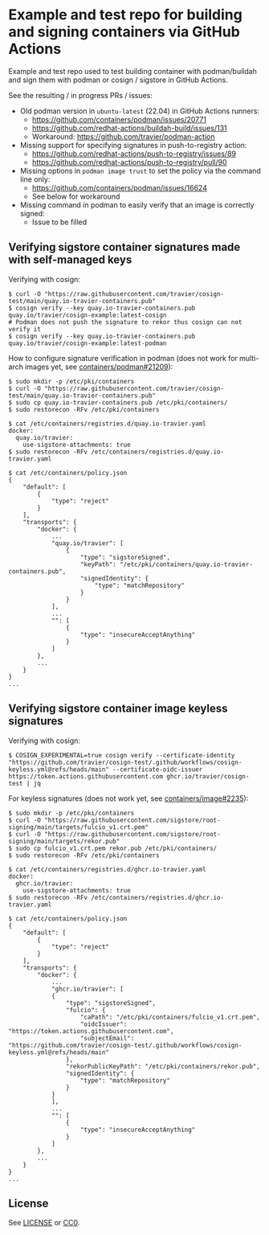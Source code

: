 # Example and test repo for building and signing containers via GitHub Actions

Example and test repo used to test building container with podman/buildah and
sign them with podman or cosign / sigstore in GitHub Actions.

See the resulting / in progress PRs / issues:
- Old podman version in `ubuntu-latest` (22.04) in GitHub Actions runners:
  - https://github.com/containers/podman/issues/20771
  - https://github.com/redhat-actions/buildah-build/issues/131
  - Workaround: https://github.com/travier/podman-action
- Missing support for specifying signatures in push-to-registry action:
  - https://github.com/redhat-actions/push-to-registry/issues/89
  - https://github.com/redhat-actions/push-to-registry/pull/90
- Missing options in `podman image trust` to set the policy via the command
  line only:
  - https://github.com/containers/podman/issues/16624
  - See below for workaround
- Missing command in podman to easily verify that an image is correctly signed:
  - Issue to be filled

## Verifying sigstore container signatures made with self-managed keys

Verifying with cosign:

```
$ curl -O "https://raw.githubusercontent.com/travier/cosign-test/main/quay.io-travier-containers.pub"
$ cosign verify --key quay.io-travier-containers.pub quay.io/travier/cosign-example:latest-cosign
# Podman does not push the signature to rekor thus cosign can not verify it
$ cosign verify --key quay.io-travier-containers.pub quay.io/travier/cosign-example:latest-podman
```

How to configure signature verification in podman (does not work for multi-arch
images yet, see
[containers/podman#21209](https://github.com/containers/podman/issues/21209)):

```
$ sudo mkdir -p /etc/pki/containers
$ curl -O "https://raw.githubusercontent.com/travier/cosign-test/main/quay.io-travier-containers.pub"
$ sudo cp quay.io-travier-containers.pub /etc/pki/containers/
$ sudo restorecon -RFv /etc/pki/containers

$ cat /etc/containers/registries.d/quay.io-travier.yaml
docker:
  quay.io/travier:
    use-sigstore-attachments: true
$ sudo restorecon -RFv /etc/containers/registries.d/quay.io-travier.yaml

$ cat /etc/containers/policy.json
{
    "default": [
        {
            "type": "reject"
        }
    ],
    "transports": {
        "docker": {
            ...
            "quay.io/travier": [
                {
                    "type": "sigstoreSigned",
                    "keyPath": "/etc/pki/containers/quay.io-travier-containers.pub",
                    "signedIdentity": {
                        "type": "matchRepository"
                    }
                }
            ],
            ...
            "": [
                {
                    "type": "insecureAcceptAnything"
                }
            ]
        },
        ...
    }
}
...
```

## Verifying sigstore container image keyless signatures

Verifying with cosign:

```
$ COSIGN_EXPERIMENTAL=true cosign verify --certificate-identity "https://github.com/travier/cosign-test/.github/workflows/cosign-keyless.yml@refs/heads/main" --certificate-oidc-issuer https://token.actions.githubusercontent.com ghcr.io/travier/cosign-test | jq
```

For keyless signatures (does not work yet, see
[containers/image#2235](https://github.com/containers/image/pull/2235)):

```
$ sudo mkdir -p /etc/pki/containers
$ curl -O "https://raw.githubusercontent.com/sigstore/root-signing/main/targets/fulcio_v1.crt.pem"
$ curl -O "https://raw.githubusercontent.com/sigstore/root-signing/main/targets/rekor.pub"
$ sudo cp fulcio_v1.crt.pem rekor.pub /etc/pki/containers/
$ sudo restorecon -RFv /etc/pki/containers

$ cat /etc/containers/registries.d/ghcr.io-travier.yaml
docker:
  ghcr.io/travier:
    use-sigstore-attachments: true
$ sudo restorecon -RFv /etc/containers/registries.d/ghcr.io-travier.yaml

$ cat /etc/containers/policy.json
{
    "default": [
        {
            "type": "reject"
        }
    ],
    "transports": {
        "docker": {
            ...
            "ghcr.io/travier": [
            {
                "type": "sigstoreSigned",
                "fulcio": {
                    "caPath": "/etc/pki/containers/fulcio_v1.crt.pem",
                    "oidcIssuer": "https://token.actions.githubusercontent.com",
                    "subjectEmail": "https://github.com/travier/cosign-test/.github/workflows/cosign-keyless.yml@refs/heads/main"
                },
                "rekorPublicKeyPath": "/etc/pki/containers/rekor.pub",
                "signedIdentity": {
                    "type": "matchRepository"
                }
            }
            ],
            ...
            "": [
                {
                    "type": "insecureAcceptAnything"
                }
            ]
        },
        ...
    }
}
...
```

## License

See [LICENSE](LICENSE) or [CC0](https://creativecommons.org/public-domain/cc0/).
